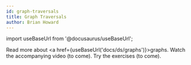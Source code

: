 ```yaml
---
id: graph-traversals
title: Graph Traversals
author: Brian Howard
---
```

import useBaseUrl from '@docusaurus/useBaseUrl';

Read more about <a href={useBaseUrl('docs/ds/graphs')}>graphs</a>. Watch the accompanying video (to come). Try the exercises (to come).

<!--
Here is the [video](https://drive.google.com/file/d/1842RFTYSfQJf2OGj8teYyvE16lnDPnTt/view) (and [DyKnow](https://drive.google.com/open?id=1-f8kbJw8Ii2y-EphGb-zsOsC2GUT6ye7)) from the class section.
-->
